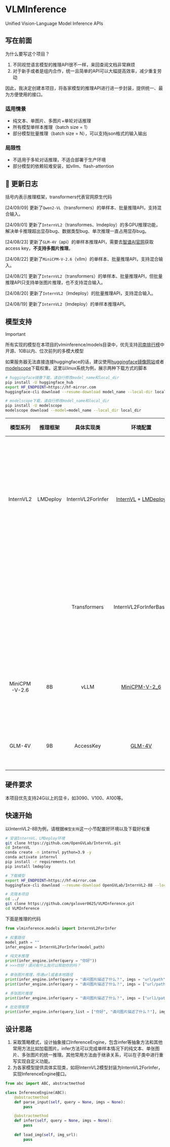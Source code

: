 # VLMInference
Unified Vision-Language Model Inference APIs

## 写在前面
为什么要写这个项目？
1. 不同视觉语言模型的推理API很不一样，来回查阅文档非常麻烦
2. 对于新手或者是组内合作，统一且简单的API可以大幅提高效率，减少重复劳动

因此，我决定创建本项目，将各家模型的推理API进行进一步封装，提供统一、最为方便使用的接口。

### 适用情景
- 纯文本、单图片、多图片+单轮对话推理
- 所有模型单样本推理（batch size = 1）
- 部分模型批量推理（batch size = N），可以支持json格式的输入输出
  
### 局限性
- 不适用于多轮对话推理，不适合部署于生产环境
- 部分模型的依赖较难安装，如vllm、flash-attention
  
## :dart: 更新日志
括号内表示推理框架，transformers代表官网原生代码

[24/09/09] 更新了`Qwen2-VL`（transformers）的单样本、批量推理API，支持混合输入。

[24/09/01] 更新了`InternVL2`（transformes、lmdeploy）的多GPU推理功能，解决单卡推理超出显存bug、数据类型bug、单次推理一直占用显存bug。

[24/08/23] 更新了`GLM-4V`（api）的单样本推理API，需要去[智谱AI官网](https://open.bigmodel.cn/console/overview)获取access key，**不支持多图片推理**。

[24/08/22] 更新了`MiniCPM-V-2.6`（vllm）的单样本、批量推理API，支持混合输入。

[24/08/21] 更新了`InternVL2`（transformers）的单样本、批量推理API，但批量推理API只支持单张图片推理，也不支持混合输入。

[24/08/20] 更新了`InternVL2`（lmdeploy）的批量推理API，支持混合输入。

[24/08/19] 更新了`InternVL2`（lmdeploy）的单样本推理API。

## 模型支持
> [!IMPORTANT]
> 所有实现的模型在本项目的vlminference/models目录中，优先支持[司南排行榜](https://rank.opencompass.org.cn/leaderboard-multimodal/?m=REALTIME)中开源、10B以内、位次前列的多模大模型

如果服务器无法直接连接huggingface的话，建议使用[huggingface镜像网站](https://hf-mirror.com/)或者[modelscope](https://www.modelscope.cn/home)下载权重。这里以linux系统为例，展示两种下载方式的脚本
```bash
# huggingface镜像下载，请自行修改model_name和local_dir
pip install -U huggingface_hub
export HF_ENDPOINT=https://hf-mirror.com
huggingface-cli download --resume-download model_name --local-dir local_dir

# modelscope下载，请自行修改model_name和local_dir
pip install -U modelscope
modelscope download --model=model_name --local_dir local_dir
```
| 模型系列 | 推理框架 | 具体实现类 | 环境配置 | 单样本 | 批量 |
| :---: | :---: | :---: | :---: | :---: | :---: |
| InternVL2 | LMDeploy | InternVL2ForInfer | [InternVL](https://internvl.readthedocs.io/en/latest/get_started/installation.html) + [LMDeploy](https://lmdeploy.readthedocs.io/en/latest/installation.html) | :white_check_mark:纯文本<br> :white_check_mark:单图片<br> :white_check_mark:多图片 | :white_check_mark:纯文本<br> :white_check_mark:单图片<br> :white_check_mark:多图片<br> :white_check_mark:混合输入 |
| | | Transformers | InternVL2ForInferBasic | [InternVL](https://internvl.readthedocs.io/en/latest/get_started/installation.html) | :white_check_mark:纯文本<br> :white_check_mark:单图片<br> :white_check_mark:多图片 | :white_check_mark:纯文本<br> :white_check_mark:单图片<br> :white_check_mark:多图片<br> :white_check_mark:混合输入 |
| MiniCPM-V-2.6 | 8B | vLLM | [MiniCPM-V-2_6](https://huggingface.co/openbmb/MiniCPM-V-2_6) | [MiniCPM-V](https://github.com/OpenBMB/MiniCPM-V?tab=readme-ov-file#install) + [vLLM](https://docs.vllm.ai/en/latest/getting_started/installation.html) | 纯文本/单图片/多图片 | 纯文本/单图片/多图片/混合 |
|GLM-4V | 9B | AccessKey | [GLM-4V](https://huggingface.co/THUDM/glm-4v-9b) | [GLM-4V](https://github.com/THUDM/GLM-4/blob/main/basic_demo/README.md) | 纯文本/单图片 | / |

## 硬件要求
本项目优先支持24G以上的显卡，如3090、V100、A100等。

## 快速开始
以InternVL2-8B为例，请根据`模型支持`这一小节配置好环境以及下载好权重
```bash
# 安装InternVL、LMDeploy环境
git clone https://github.com/OpenGVLab/InternVL.git
cd InternVL
conda create -n internvl python=3.9 -y
conda activate internvl
pip install -r requirements.txt
pip install lmdeploy

# 下载模型
export HF_ENDPOINT=https://hf-mirror.com
huggingface-cli download --resume-download OpenGVLab/InternVL2-8B --local-dir ./weights/OpenGVLab/InternVL2-8B

# 克隆本项目
cd ../
git clone https://github.com/gxlover0625/VLMInference.git
cd VLMInference
```
下面是推理的代码
```python
from vlminference.models import InternVL2ForInfer

# 权重路径
model_path = ""
infer_engine = InternVL2ForInfer(model_path)

# 纯文本推理
print(infer_engine.infer(query = "你好"))
# >>>你好！请问有什么我可以帮助你的吗？

# 单张图片推理，传递url或者本地路径
print(infer_engine.infer(query = "请问图片描述了什么？", imgs = "url/path"))
print(infer_engine.infer(query = "请问图片描述了什么？", imgs = ["url/path"]))

# 多张图片推理
print(infer_engine.infer(query = "请问图片描述了什么？", imgs = ["url1/path1", "url2/path2"]))

# 批处理推理
print(infer_engine.infer(query_list = ["你好", "请问图片描述了什么？"], imgs_list = [None,"url2/path2"]))
```

## 设计思路
1. 采取策略模式，设计抽象接口InferenceEngine，包含infer等抽象方法和其他常用方法比如加载图片。infer方法可以完成单样本情况下的纯文本、单张图片、多张图片的统一推理。其他常用方法由于继承关系，可以在子类中进行重写实现自定义功能。
2. 为各家模型提供具体实现类，如将InternVL2模型封装为InternVL2ForInfer，实现InferenceEngine接口。
```python
from abc import ABC, abstractmethod

class InferenceEngine(ABC):
    @abstractmethod
    def parse_input(self, query = None, imgs = None):
        pass

    @abstractmethod
    def infer(self, query = None, imgs = None):
        pass
    
    def load_img(self, img_url):
        pass
```